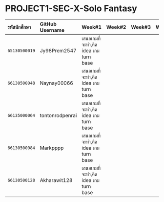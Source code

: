 # PROJECT1-SEC-X-Solo Fantasy
| รหัสนักศึกษา | GitHub Username | Week#1 | Week#2 | Week#3 | Week#4 | Week#5 |
| :---       	| :---            | :---   | :---   | :---   | :---   | :---   |
| `65130500019` | Jy98Prem2547 | เสนอเกมที่จะทำ,คิด idea เกม turn base
| `66130500048` | Naynay00066 | เสนอเกมที่จะทำ,คิด idea เกม turn base
| `66135000064` | tontonrodpenrai | เสนอเกมที่จะทำ,คิด idea เกม turn base
| `66130500084` | Markpppp | เสนอเกมที่จะทำ,คิด idea เกม turn base
| `66130500128` | Akharawit128 | เสนอเกมที่จะทำ,คิด idea เกม turn base
